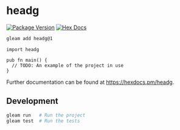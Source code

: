 # headg

[![Package Version](https://img.shields.io/hexpm/v/headg)](https://hex.pm/packages/headg)
[![Hex Docs](https://img.shields.io/badge/hex-docs-ffaff3)](https://hexdocs.pm/headg/)

```sh
gleam add headg@1
```
```gleam
import headg

pub fn main() {
  // TODO: An example of the project in use
}
```

Further documentation can be found at <https://hexdocs.pm/headg>.

## Development

```sh
gleam run   # Run the project
gleam test  # Run the tests
```
